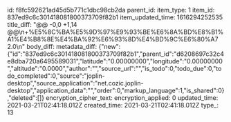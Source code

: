 id: f8fc592621ad45d5b771c1dbc98cb2da
parent_id: 
item_type: 1
item_id: 837ed9c6c301418081800373709f82b1
item_updated_time: 1616294252535
title_diff: "@@ -0,0 +1,14 @@\\n+%E5%8C%BA%E5%9D%97%E9%93%BE%E6%8A%BD%E8%B1%A1%E4%B8%8E%E4%BA%92%E6%93%8D%E4%BD%9C%E6%80%A7 2.0\\n"
body_diff: 
metadata_diff: {"new":{"id":"837ed9c6c301418081800373709f82b1","parent_id":"d6208697c32c4e8dba720a6495589031","latitude":"0.00000000","longitude":"0.00000000","altitude":"0.0000","author":"","source_url":"","is_todo":0,"todo_due":0,"todo_completed":0,"source":"joplin-desktop","source_application":"net.cozic.joplin-desktop","application_data":"","order":0,"markup_language":1,"is_shared":0},"deleted":[]}
encryption_cipher_text: 
encryption_applied: 0
updated_time: 2021-03-21T02:41:18.012Z
created_time: 2021-03-21T02:41:18.012Z
type_: 13